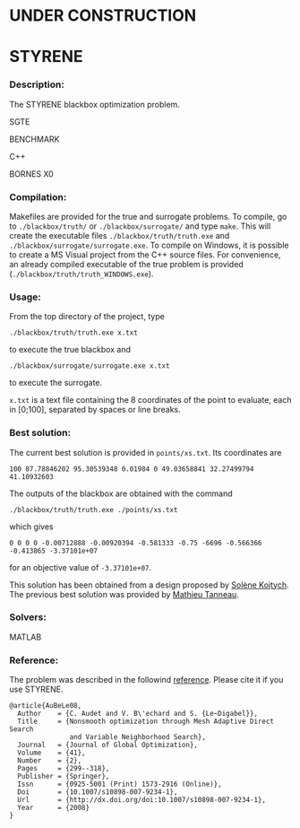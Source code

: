 # UNDER CONSTRUCTION


# STYRENE

### Description:

The STYRENE blackbox optimization problem.

SGTE

BENCHMARK

C++

BORNES
X0


### Compilation:

Makefiles are provided for the true and surrogate problems.
To compile, go to ```./blackbox/truth/``` or ```./blackbox/surrogate/``` and type ```make```.
This will create the executable files ```./blackbox/truth/truth.exe``` and ```./blackbox/surrogate/surrogate.exe```.
To compile on Windows, it is possible to create a MS Visual project from the C++ source files. For convenience, an already compiled executable of the true problem is provided (```./blackbox/truth/truth_WINDOWS.exe```).

### Usage:

From the top directory of the project, type
```
./blackbox/truth/truth.exe x.txt
```
to execute the true blackbox and
```
./blackbox/surrogate/surrogate.exe x.txt
```
to execute the surrogate.

```x.txt``` is a text file containing the 8 coordinates of the point to evaluate, each in [0;100], separated by spaces or line breaks.

### Best solution:

The current best solution is provided in ```points/xs.txt```. Its coordinates are
```
100 87.78846202 95.30539348 0.01984 0 49.03658841 32.27499794 41.10932603
```

The outputs of the blackbox are obtained with the command
```
./blackbox/truth/truth.exe ./points/xs.txt
```
which gives
```
0 0 0 0 -0.00712888 -0.00920394 -0.581333 -0.75 -6696 -0.566366 -0.413865 -3.37101e+07
```
for an objective value of ```-3.37101e+07```.

This solution has been obtained from a design proposed by [Solène Kojtych](https://www.gerad.ca/en/people/solene-kojtych). The previous best solution was provided by [Mathieu Tanneau](https://www.gerad.ca/en/people/mathieu-tanneau).


### Solvers:

MATLAB


### Reference:
The problem was described in the followind [reference](http://dx.doi.org/doi:10.1007/s10898-007-9234-1).
Please cite it if you use STYRENE.

```
@article{AuBeLe08,
  Author    = {C. Audet and V. B\'echard and S. {Le~Digabel}},
  Title     = {Nonsmooth optimization through Mesh Adaptive Direct Search
               and Variable Neighborhood Search},
  Journal   = {Journal of Global Optimization},
  Volume    = {41},
  Number    = {2},
  Pages     = {299--318},
  Publisher = {Springer},
  Issn      = {0925-5001 (Print) 1573-2916 (Online)},
  Doi       = {10.1007/s10898-007-9234-1},
  Url       = {http://dx.doi.org/doi:10.1007/s10898-007-9234-1},
  Year      = {2008}
}
```
